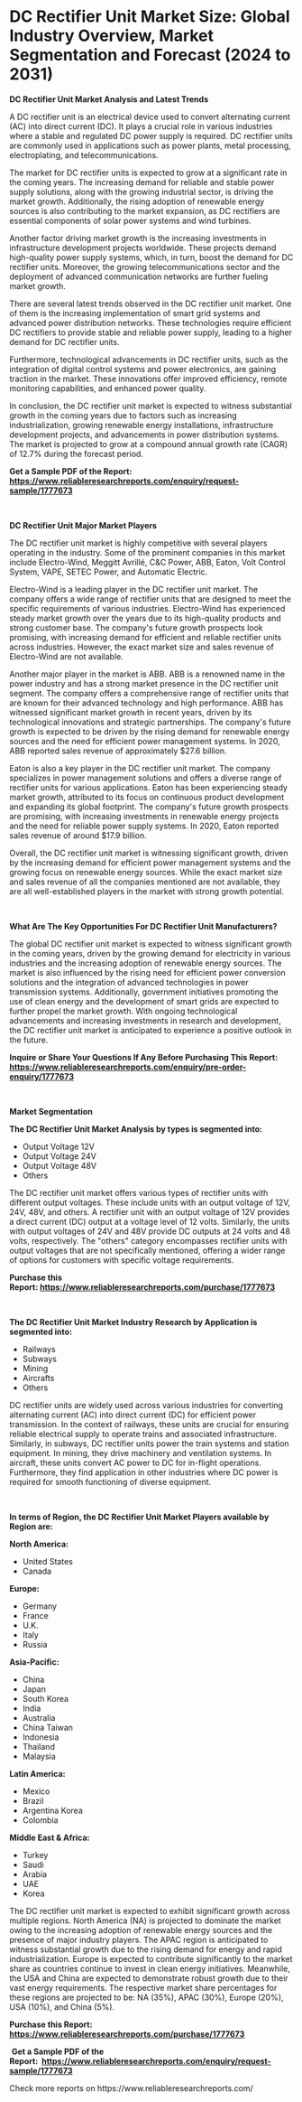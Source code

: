 <p><h1>DC Rectifier Unit Market Size: Global Industry Overview, Market Segmentation and Forecast (2024 to 2031)</h1></p><p><strong>DC Rectifier Unit Market Analysis and Latest Trends</strong></p>
<p><p>A DC rectifier unit is an electrical device used to convert alternating current (AC) into direct current (DC). It plays a crucial role in various industries where a stable and regulated DC power supply is required. DC rectifier units are commonly used in applications such as power plants, metal processing, electroplating, and telecommunications.</p><p>The market for DC rectifier units is expected to grow at a significant rate in the coming years. The increasing demand for reliable and stable power supply solutions, along with the growing industrial sector, is driving the market growth. Additionally, the rising adoption of renewable energy sources is also contributing to the market expansion, as DC rectifiers are essential components of solar power systems and wind turbines.</p><p>Another factor driving market growth is the increasing investments in infrastructure development projects worldwide. These projects demand high-quality power supply systems, which, in turn, boost the demand for DC rectifier units. Moreover, the growing telecommunications sector and the deployment of advanced communication networks are further fueling market growth.</p><p>There are several latest trends observed in the DC rectifier unit market. One of them is the increasing implementation of smart grid systems and advanced power distribution networks. These technologies require efficient DC rectifiers to provide stable and reliable power supply, leading to a higher demand for DC rectifier units.</p><p>Furthermore, technological advancements in DC rectifier units, such as the integration of digital control systems and power electronics, are gaining traction in the market. These innovations offer improved efficiency, remote monitoring capabilities, and enhanced power quality.</p><p>In conclusion, the DC rectifier unit market is expected to witness substantial growth in the coming years due to factors such as increasing industrialization, growing renewable energy installations, infrastructure development projects, and advancements in power distribution systems. The market is projected to grow at a compound annual growth rate (CAGR) of 12.7% during the forecast period.</p></p>
<p><strong>Get a Sample PDF of the Report:&nbsp; <a href="https://www.reliableresearchreports.com/enquiry/request-sample/1777673">https://www.reliableresearchreports.com/enquiry/request-sample/1777673</a></strong></p>
<p>&nbsp;</p>
<p><strong>DC Rectifier Unit Major Market Players</strong></p>
<p><p>The DC rectifier unit market is highly competitive with several players operating in the industry. Some of the prominent companies in this market include Electro-Wind, Meggitt Avrillé, C&C Power, ABB, Eaton, Volt Control System, VAPE, SETEC Power, and Automatic Electric.</p><p>Electro-Wind is a leading player in the DC rectifier unit market. The company offers a wide range of rectifier units that are designed to meet the specific requirements of various industries. Electro-Wind has experienced steady market growth over the years due to its high-quality products and strong customer base. The company's future growth prospects look promising, with increasing demand for efficient and reliable rectifier units across industries. However, the exact market size and sales revenue of Electro-Wind are not available.</p><p>Another major player in the market is ABB. ABB is a renowned name in the power industry and has a strong market presence in the DC rectifier unit segment. The company offers a comprehensive range of rectifier units that are known for their advanced technology and high performance. ABB has witnessed significant market growth in recent years, driven by its technological innovations and strategic partnerships. The company's future growth is expected to be driven by the rising demand for renewable energy sources and the need for efficient power management systems. In 2020, ABB reported sales revenue of approximately $27.6 billion.</p><p>Eaton is also a key player in the DC rectifier unit market. The company specializes in power management solutions and offers a diverse range of rectifier units for various applications. Eaton has been experiencing steady market growth, attributed to its focus on continuous product development and expanding its global footprint. The company's future growth prospects are promising, with increasing investments in renewable energy projects and the need for reliable power supply systems. In 2020, Eaton reported sales revenue of around $17.9 billion.</p><p>Overall, the DC rectifier unit market is witnessing significant growth, driven by the increasing demand for efficient power management systems and the growing focus on renewable energy sources. While the exact market size and sales revenue of all the companies mentioned are not available, they are all well-established players in the market with strong growth potential.</p></p>
<p>&nbsp;</p>
<p><strong>What Are The Key Opportunities For DC Rectifier Unit Manufacturers?</strong></p>
<p><p>The global DC rectifier unit market is expected to witness significant growth in the coming years, driven by the growing demand for electricity in various industries and the increasing adoption of renewable energy sources. The market is also influenced by the rising need for efficient power conversion solutions and the integration of advanced technologies in power transmission systems. Additionally, government initiatives promoting the use of clean energy and the development of smart grids are expected to further propel the market growth. With ongoing technological advancements and increasing investments in research and development, the DC rectifier unit market is anticipated to experience a positive outlook in the future.</p></p>
<p><strong>Inquire or Share Your Questions If Any Before Purchasing This Report: <a href="https://www.reliableresearchreports.com/enquiry/pre-order-enquiry/1777673">https://www.reliableresearchreports.com/enquiry/pre-order-enquiry/1777673</a></strong></p>
<p>&nbsp;</p>
<p><strong>Market Segmentation</strong></p>
<p><strong>The DC Rectifier Unit Market Analysis by types is segmented into:</strong></p>
<p><ul><li>Output Voltage 12V</li><li>Output Voltage 24V</li><li>Output Voltage 48V</li><li>Others</li></ul></p>
<p><p>The DC rectifier unit market offers various types of rectifier units with different output voltages. These include units with an output voltage of 12V, 24V, 48V, and others. A rectifier unit with an output voltage of 12V provides a direct current (DC) output at a voltage level of 12 volts. Similarly, the units with output voltages of 24V and 48V provide DC outputs at 24 volts and 48 volts, respectively. The "others" category encompasses rectifier units with output voltages that are not specifically mentioned, offering a wider range of options for customers with specific voltage requirements.</p></p>
<p><strong>Purchase this Report:&nbsp;<a href="https://www.reliableresearchreports.com/purchase/1777673">https://www.reliableresearchreports.com/purchase/1777673</a></strong></p>
<p>&nbsp;</p>
<p><strong>The DC Rectifier Unit Market Industry Research by Application is segmented into:</strong></p>
<p><ul><li>Railways</li><li>Subways</li><li>Mining</li><li>Aircrafts</li><li>Others</li></ul></p>
<p><p>DC rectifier units are widely used across various industries for converting alternating current (AC) into direct current (DC) for efficient power transmission. In the context of railways, these units are crucial for ensuring reliable electrical supply to operate trains and associated infrastructure. Similarly, in subways, DC rectifier units power the train systems and station equipment. In mining, they drive machinery and ventilation systems. In aircraft, these units convert AC power to DC for in-flight operations. Furthermore, they find application in other industries where DC power is required for smooth functioning of diverse equipment.</p></p>
<p>&nbsp;</p>
<p><strong>In terms of Region, the DC Rectifier Unit Market Players available by Region are:</strong></p>
<p>
    <p> <strong> North America: </strong>
        <ul>
            <li>United States</li>
            <li>Canada</li>
        </ul>
        </p> 
    <p> <strong> Europe: </strong>
        <ul>
            <li>Germany</li>
            <li>France</li>
            <li>U.K.</li>
            <li>Italy</li>
            <li>Russia</li>
        </ul>
        </p> 
    <p> <strong> Asia-Pacific: </strong>
        <ul>
            <li>China</li>
            <li>Japan</li>
            <li>South Korea</li>
            <li>India</li>
            <li>Australia</li>
            <li>China Taiwan</li>
            <li>Indonesia</li>
            <li>Thailand</li>
            <li>Malaysia</li>
        </ul>
        </p> 
    <p> <strong> Latin America: </strong>
        <ul>
            <li>Mexico</li>
            <li>Brazil</li>
            <li>Argentina Korea</li>
            <li>Colombia</li>
        </ul>
        </p> 
    <p> <strong> Middle East & Africa: </strong>
        <ul>
            <li>Turkey</li>
            <li>Saudi</li>
            <li>Arabia</li>
            <li>UAE</li>
            <li>Korea</li>
        </ul>
    </p>
    </p>
<p><p>The DC rectifier unit market is expected to exhibit significant growth across multiple regions. North America (NA) is projected to dominate the market owing to the increasing adoption of renewable energy sources and the presence of major industry players. The APAC region is anticipated to witness substantial growth due to the rising demand for energy and rapid industrialization. Europe is expected to contribute significantly to the market share as countries continue to invest in clean energy initiatives. Meanwhile, the USA and China are expected to demonstrate robust growth due to their vast energy requirements. The respective market share percentages for these regions are projected to be: NA (35%), APAC (30%), Europe (20%), USA (10%), and China (5%).</p></p>
<p><strong>Purchase this Report: <a href="https://www.reliableresearchreports.com/purchase/1777673">https://www.reliableresearchreports.com/purchase/1777673</a></strong></p>
<p>&nbsp;<strong>Get a Sample PDF of the Report:&nbsp;&nbsp;<a href="https://www.reliableresearchreports.com/enquiry/request-sample/1777673">https://www.reliableresearchreports.com/enquiry/request-sample/1777673</a></strong></p>
<p><strong></strong></p>
<p>Check more reports on https://www.reliableresearchreports.com/</p>